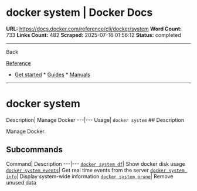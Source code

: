 # docker system | Docker Docs

**URL:** https://docs.docker.com/reference/cli/docker/system
**Word Count:** 733
**Links Count:** 482
**Scraped:** 2025-07-16 01:56:12
**Status:** completed

---

Back

[Reference](https://docs.docker.com/reference/)

  * [Get started](https://docs.docker.com/get-started/)   * [Guides](https://docs.docker.com/guides/)   * [Manuals](https://docs.docker.com/manuals/)

* * *

# docker system

Description| Manage Docker   ---|---   Usage| `docker system`      ## Description

Manage Docker.

## Subcommands

Command| Description   ---|---   [`docker system df`](https://docs.docker.com/reference/cli/docker/system/df/)| Show docker disk usage   [`docker system events`](https://docs.docker.com/reference/cli/docker/system/events/)| Get real time events from the server   [`docker system info`](https://docs.docker.com/reference/cli/docker/system/info/)| Display system-wide information   [`docker system prune`](https://docs.docker.com/reference/cli/docker/system/prune/)| Remove unused data
